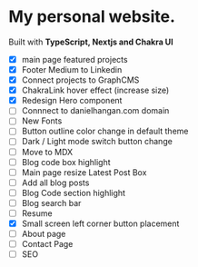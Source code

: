 # My personal website.

Built with **TypeScript, Nextjs and Chakra UI**

- [x] main page featured projects
- [x] Footer Medium to Linkedin
- [x] Connect projects to GraphCMS
- [x] ChakraLink hover effect (increase size)
- [x] Redesign Hero component
- [ ] Connnect to danielhangan.com domain
- [ ] New Fonts
- [ ] Button outline color change in default theme
- [ ] Dark / Light mode switch button change
- [ ] Move to MDX
- [ ] Blog code box highlight
- [ ] Main page resize Latest Post Box
- [ ] Add all blog posts
- [ ] Blog Code section highlight
- [ ] Blog search bar
- [ ] Resume
- [x] Small screen left corner button placement
- [ ] About page
- [ ] Contact Page
- [ ] SEO